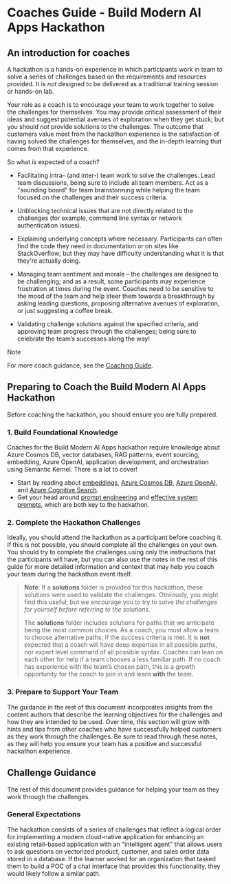 # Coaches Guide - Build Modern AI Apps Hackathon

## An introduction for coaches

A hackathon is a hands-on experience in which participants work in team to solve a
series of challenges based on the requirements and resources provided. It
is *not* designed to be delivered as a traditional training session or hands-on
lab.

Your role as a coach is to encourage your team to work together to solve the
challenges for themselves. You may provide critical assessment of their ideas
and suggest potential avenues of exploration when they get stuck; but you should
*not* provide solutions to the challenges. The outcome that customers value most
from the hackathon experience is the satisfaction of having solved the challenges for
themselves, and the in-depth learning that comes from that experience.

So what *is* expected of a coach?

- Facilitating intra- (and inter-) team work to solve the challenges. Lead
    team discussions, being sure to include all team members. Act as a "sounding
    board" for team brainstorming while helping the team focused on the
    challenges and their success criteria.

- Unblocking technical issues that are not directly related to the challenges
    (for example, command line syntax or network authentication issues).

- Explaining underlying concepts where necessary. Participants can often find
    the code they need in documentation or on sites like StackOverflow; but they
    may have difficulty understanding what it is that they're actually doing.

- Managing team sentiment and morale – the challenges are designed to be
    challenging; and as a result, some participants may experience frustration
    at times during the event. Coaches need to be sensitive to the mood of
    the team and help steer them towards a breakthrough by asking leading
    questions, proposing alternative avenues of exploration, or just suggesting
    a coffee break.

- Validating challenge solutions against the specified criteria, and approving
    team progress through the challenges; being sure to celebrate the team’s
    successes along the way!

> [!NOTE]
> For more coach guidance, see the [Coaching Guide](coaching/README.md).

## Preparing to Coach the Build Modern AI Apps Hackathon

Before coaching the hackathon, you should ensure you are
fully prepared.

### 1. Build Foundational Knowledge

Coaches for the Build Modern AI Apps hackathon require knowledge about Azure Cosmos DB,
vector databases, RAG patterns, event sourcing, embedding, Azure OpenAI, application
development, and orchestration using Semantic Kernel. There is a lot to cover!

- Start by reading about [embeddings](https://learn.microsoft.com/azure/cognitive-services/openai/concepts/understand-embeddings), [Azure Cosmos DB](https://learn.microsoft.com/azure/cosmos-db/), [Azure OpenAI](https://learn.microsoft.com/azure/cognitive-services/openai/overview), and [Azure Cognitive Search](https://learn.microsoft.com/azure/search/).
- Get your head around [prompt engineering](https://learn.microsoft.com/semantic-kernel/overview/) and [effective system prompts](https://learn.microsoft.com/azure/cognitive-services/openai/concepts/system-message), which are both key to the hackathon.

### 2. Complete the Hackathon Challenges

Ideally, you should attend the hackathon as a participant before coaching
it. If this is not possible, you should complete all the challenges on your
own. You should try to complete the challenges using only the instructions
that the participants will have, but you can also use the notes in
the rest of this guide for more detailed information and context that may
help you coach your team during the hackathon event itself.

> **Note**: If a **solutions** folder is provided for this hackathon,
> these solutions were used to validate the challenges.
> Obviously, you might find this useful; but we encourage you to try to
> *solve the challenges for yourself before referring to the solutions*.
>
> The **solutions** folder includes solutions for paths that we anticipate
> being the most common choices. As a coach, you must allow a team to choose
> alternative paths, if the success criteria is met. It is **not** expected
> that a coach will have deep expertise in all possible paths, nor expert
> level command of all possible syntax. Coaches can lean on each other for
> help if a team chooses a less familiar path. If no coach has experience with
> the team’s chosen path, this is a growth opportunity for the coach to join
> in and learn **with** the team.

### 3. Prepare to Support Your Team

The guidance in the rest of this document incorporates insights from the
content authors that describe the learning objectives for the challenges and
how they are intended to be used. Over time, this section will grow with
hints and tips from other coaches who have successfully helped customers as they
work through the challenges. Be sure to read through these notes, as they will help you
ensure your team has a positive and successful hackathon experience.

## Challenge Guidance

The rest of this document provides guidance for helping your team as they work
through the challenges.

### General Expectations

The hackathon consists of a series of challenges that reflect a logical order for
implementing a modern cloud-native application for enhancing an existing retail-based
application with an "intelligent agent" that allows users to ask questions on vectorized
product, customer, and sales order data stored in a database. If the learner worked
for an organization that tasked them to build a POC of a chat interface that provides
this functionality, they would likely follow a similar path.

